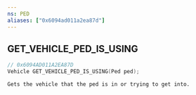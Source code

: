 ```yaml
---
ns: PED
aliases: ["0x6094ad011a2ea87d"]
---
```

## GET_VEHICLE_PED_IS_USING

```c
// 0x6094AD011A2EA87D
Vehicle GET_VEHICLE_PED_IS_USING(Ped ped);
```

```
Gets the vehicle that the ped is in or trying to get into.
```
